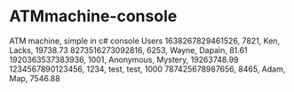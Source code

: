 # ATMmachine-console
ATM machine, simple in c# console
Users 
1638267829461526, 7821, Ken, Lacks, 19738.73
8273516273092816, 6253, Wayne, Dapain, 81.61
1920363537383936, 1001, Anonymous, Mystery, 19263748.99
1234567890123456, 1234, test, test, 1000
787425678987656, 8465, Adam, Map, 7546.88
